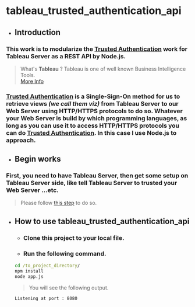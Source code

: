 # tableau_trusted_authentication_api

* ## Introduction

### This work is to modularize the [Trusted Authentication](https://onlinehelp.tableau.com/current/server/en-us/trusted_auth_how.htm) work for Tableau Server as a REST API by Node.js.

>What's **Tableau** ? Tableau is one of well known Business Intelligence Tools.  
[More Info](https://www.tableau.com/)

### [Trusted Authentication](https://onlinehelp.tableau.com/current/server/en-us/trusted_auth_how.htm) is a Single-Sign-On method for us to retrieve views *(we call them viz)* from **Tableau Server** to our **Web Server** using HTTP/HTTPS protocols to do so. Whatever your **Web Server** is build by which programming languages, as long as you can use it to access HTTP/HTTPS protocols you can do [Trusted Authentication](https://onlinehelp.tableau.com/current/server/en-us/trusted_auth_how.htm). In this case I use Node.js to approach.

* ## Begin works

### First, you need to have **Tableau Server**, then get some setup on **Tableau Server** side, like tell **Tableau Server** to trusted your **Web Server** ...etc.
> Please follow [this step](https://onlinehelp.tableau.com/current/server/en-us/trusted_auth_trustIP.htm) to do so.

* ##  How to use **tableau_trusted_authentication_api**

    * ### Clone this project to your local file.
    * ### Run the following command.
    ```cmd
    cd /to_project_directory/
    npm install
    node app.js
    ```
    > You will see the following output.

    ```
    Listening at port : 8080
    ```
    